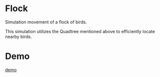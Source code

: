 # Flock

Simulation movement of a flock of birds.

This simulation utilizes the Quadtree mentioned above to efficiently locate nearby birds.

# Demo

[demo]('http://eric-hsu.net/flock/')
